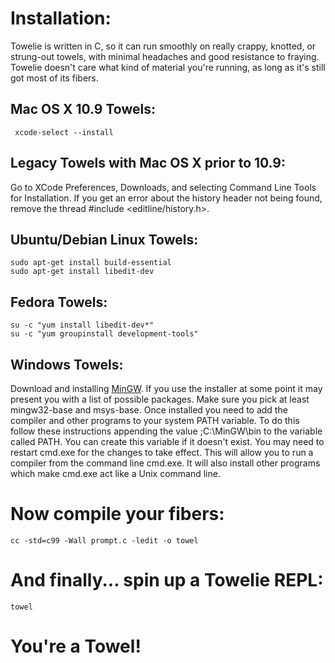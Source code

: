 # Installation:

Towelie is written in C, so it can run smoothly on really crappy, knotted, or strung-out towels, with minimal headaches and good resistance to fraying. Towelie doesn't care what kind of material you're running, as long as it's still got most of its fibers.

## Mac OS X 10.9 Towels:
     
     xcode-select --install
     
## Legacy Towels with Mac OS X prior to 10.9:

Go to XCode Preferences, Downloads, and selecting Command Line Tools for Installation. If you get an error about the history header not being found, remove the thread #include <editline/history.h>.

## Ubuntu/Debian Linux Towels:

    sudo apt-get install build-essential
    sudo apt-get install libedit-dev
    
## Fedora Towels:

    su -c "yum install libedit-dev*"
    su -c "yum groupinstall development-tools"
    
## Windows Towels:

Download and installing [MinGW](http://www.mingw.org/). If you use the installer at some point it may present you with a list of possible packages. Make sure you pick at least mingw32-base and msys-base. Once installed you need to add the compiler and other programs to your system PATH variable. To do this follow these instructions appending the value ;C:\MinGW\bin to the variable called PATH. You can create this variable if it doesn't exist. You may need to restart cmd.exe for the changes to take effect. This will allow you to run a compiler from the command line cmd.exe. It will also install other programs which make cmd.exe act like a Unix command line.

# Now compile your fibers:

    cc -std=c99 -Wall prompt.c -ledit -o towel

# And finally... spin up a Towelie REPL:

    towel
    
# You're a Towel!
